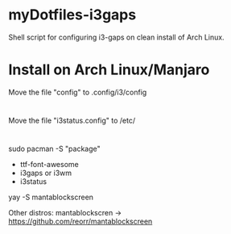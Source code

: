 # myDotfiles-i3gaps
Shell script for configuring i3-gaps on clean install of Arch Linux.

# Install on Arch Linux/Manjaro

Move the file "config" to .config/i3/config
#
Move the file "i3status.config" to /etc/ 
#
sudo pacman -S "package"
- ttf-font-awesome
- i3gaps or i3wm 
- i3status

yay -S mantablockscreen

Other distros:
mantablockscren -> https://github.com/reorr/mantablockscreen
